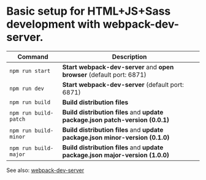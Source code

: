 # Basic setup for HTML+JS+Sass development with webpack-dev-server.

| Command | Description |
| --- | --- |
| `npm run start` | **Start webpack-dev-server** and **open browser** (default port: 6871) |
| `npm run dev` | **Start webpack-dev-server** (default port: 6871) |
| `npm run build` | **Build distribution files** |
| `npm run build-patch` | **Build distribution files** and **update package.json patch-version (0.0.1)** |
| `npm run build-minor` | **Build distribution files** and **update package.json minor-version (0.1.0)** |
| `npm run build-major` | **Build distribution files** and **update package.json major-version (1.0.0)** |

See also: [webpack-dev-server](https://github.com/webpack/webpack-dev-server)
